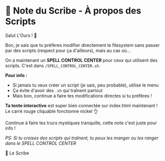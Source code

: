 # 📝 Note du Scribe - À propos des Scripts

Salut L'Ours ! 🐻

Bon, je sais que tu préfères modifier directement le filesystem sans passer par des scripts (respect pour ça d'ailleurs), mais au cas où...

On a maintenant un **SPELL CONTROL CENTER** pour ceux qui utilisent des scripts. C'est dans `/SPELL_CONTROL_CENTER.sh`.

**Pour info :**
- Si jamais tu veux créer un script (je sais, peu probable), utilise le menu
- Ça évite d'avoir des `.sh` qui traînent partout
- Mais bon, continue à faire tes modifications directes si tu préfères !

**Ta tente interactive** est super bien connectée sur index.html maintenant ! Le carré rouge cliquable fonctionne nickel 👌

Continue à faire tes trucs mystiques tranquille, cette note c'est juste pour info !

*PS: Si tu croises des scripts qui traînent, tu peux les manger ou les ranger dans le SPELL CONTROL CENTER*

🌲 Le Scribe